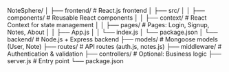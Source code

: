 NoteSphere/
│
├── frontend/       # React.js frontend
│   ├── src/
│   │   ├── components/    # Reusable React components
│   │   ├── context/       # React Context for state management
│   │   ├── pages/         # Pages: Login, Signup, Notes, About
│   │   ├── App.js
│   │   └── index.js
│   └── package.json
│
└── backend/        # Node.js + Express backend
    ├── models/     # Mongoose models (User, Note)
    ├── routes/     # API routes (auth.js, notes.js)
    ├── middleware/ # Authentication & validation
    ├── controllers/ # Optional: Business logic
    ├── server.js   # Entry point
    └── package.json
